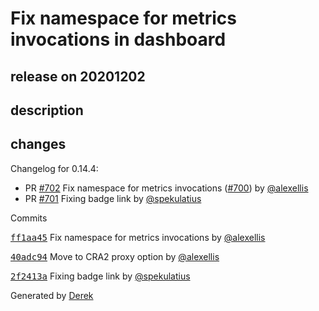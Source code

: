 # Fix namespace for metrics invocations in dashboard

## release on 20201202

## description

## changes

Changelog for 0.14.4:

* PR <a class="issue-link js-issue-link" data-error-text="Failed to load title" data-id="754306223" data-permission-text="Title is private" data-url="https://github.com/openfaas/openfaas-cloud/issues/702" data-hovercard-type="pull_request" data-hovercard-url="/openfaas/openfaas-cloud/pull/702/hovercard" href="https://github.com/openfaas/openfaas-cloud/pull/702">#702</a> Fix namespace for metrics invocations (<a class="issue-link js-issue-link" data-error-text="Failed to load title" data-id="753832022" data-permission-text="Title is private" data-url="https://github.com/openfaas/openfaas-cloud/issues/700" data-hovercard-type="issue" data-hovercard-url="/openfaas/openfaas-cloud/issues/700/hovercard" href="https://github.com/openfaas/openfaas-cloud/issues/700">#700</a>) by <a class="user-mention notranslate" data-hovercard-type="user" data-hovercard-url="/users/alexellis/hovercard" data-octo-click="hovercard-link-click" data-octo-dimensions="link_type:self" href="https://github.com/alexellis">@alexellis</a>
* PR <a class="issue-link js-issue-link" data-error-text="Failed to load title" data-id="754252557" data-permission-text="Title is private" data-url="https://github.com/openfaas/openfaas-cloud/issues/701" data-hovercard-type="pull_request" data-hovercard-url="/openfaas/openfaas-cloud/pull/701/hovercard" href="https://github.com/openfaas/openfaas-cloud/pull/701">#701</a> Fixing badge link by <a class="user-mention notranslate" data-hovercard-type="user" data-hovercard-url="/users/spekulatius/hovercard" data-octo-click="hovercard-link-click" data-octo-dimensions="link_type:self" href="https://github.com/spekulatius">@spekulatius</a>

Commits

<a class="commit-link" data-hovercard-type="commit" data-hovercard-url="https://github.com/openfaas/openfaas-cloud/commit/ff1aa455e4013a5e7d41e4457eed49f88653c747/hovercard" href="https://github.com/openfaas/openfaas-cloud/commit/ff1aa455e4013a5e7d41e4457eed49f88653c747"><tt>ff1aa45</tt></a> Fix namespace for metrics invocations by <a class="user-mention notranslate" data-hovercard-type="user" data-hovercard-url="/users/alexellis/hovercard" data-octo-click="hovercard-link-click" data-octo-dimensions="link_type:self" href="https://github.com/alexellis">@alexellis</a>

<a class="commit-link" data-hovercard-type="commit" data-hovercard-url="https://github.com/openfaas/openfaas-cloud/commit/40adc94b6c93a88d3dab9088f0513806300e6950/hovercard" href="https://github.com/openfaas/openfaas-cloud/commit/40adc94b6c93a88d3dab9088f0513806300e6950"><tt>40adc94</tt></a> Move to CRA2 proxy option by <a class="user-mention notranslate" data-hovercard-type="user" data-hovercard-url="/users/alexellis/hovercard" data-octo-click="hovercard-link-click" data-octo-dimensions="link_type:self" href="https://github.com/alexellis">@alexellis</a>

<a class="commit-link" data-hovercard-type="commit" data-hovercard-url="https://github.com/openfaas/openfaas-cloud/commit/2f2413a8b8ab109d63d38bdf0a45d0a7e5e6c0bb/hovercard" href="https://github.com/openfaas/openfaas-cloud/commit/2f2413a8b8ab109d63d38bdf0a45d0a7e5e6c0bb"><tt>2f2413a</tt></a> Fixing badge link by <a class="user-mention notranslate" data-hovercard-type="user" data-hovercard-url="/users/spekulatius/hovercard" data-octo-click="hovercard-link-click" data-octo-dimensions="link_type:self" href="https://github.com/spekulatius">@spekulatius</a>

Generated by <a href="https://github.com/alexellis/derek/">Derek</a>

